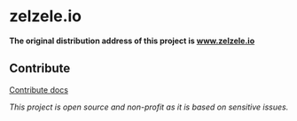 # zelzele.io

**The original distribution address of this project is www.zelzele.io**

## Contribute

[Contribute docs](./CONTRIBUTE.MD)

_This project is open source and non-profit as it is based on sensitive issues._

